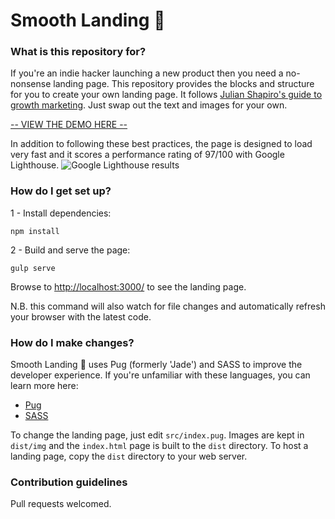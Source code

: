 # Smooth Landing 🛬 #


### What is this repository for? ###

If you're an indie hacker launching a new product then you need a no-nonsense landing page.
This repository provides the blocks and structure for you to create your own landing page.
It follows [Julian Shapiro's guide to growth marketing](https://www.julian.com/learn/growth/landing-pages). Just
swap out the text and images for your own.

[-- VIEW THE DEMO HERE --](http://smoothlanding.ninjapixel.io/)

In addition to following these best practices, the page is designed to load very fast and it scores a performance rating of 97/100 with Google Lighthouse.
![Google Lighthouse results](http://smoothlanding.ninjapixel.io/img/google-lighthouse.png)



### How do I get set up? ###

1 - Install dependencies:

    npm install

2 - Build and serve the page:

    gulp serve

Browse to [http://localhost:3000/](http://localhost:3000/) to see the landing page.

N.B. this command will also watch for file changes and automatically refresh your browser with the latest code.


### How do I make changes? ###

Smooth Landing 🛬 uses Pug (formerly 'Jade') and SASS to improve the developer experience. If you're unfamiliar with these languages, you can learn more here:

* [Pug](https://pugjs.org/api/getting-started.html)
* [SASS](http://sass-lang.com/guide)

To change the landing page, just edit `src/index.pug`. Images are kept in `dist/img` and the `index.html` page is built to the `dist` directory.
To host a landing page, copy the `dist` directory to your web server.

### Contribution guidelines ###

Pull requests welcomed.

